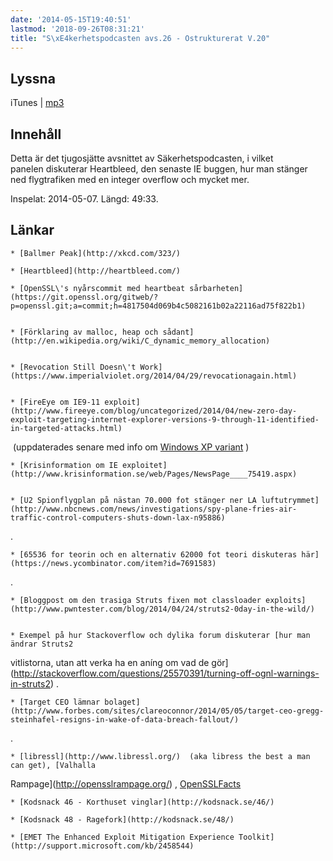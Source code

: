 ```yaml
---
date: '2014-05-15T19:40:51'
lastmod: '2018-09-26T08:31:21'
title: "S\xE4kerhetspodcasten avs.26 - Ostrukturerat V.20"
---
```

## Lyssna

iTunes \| [mp3](http://traffic.libsyn.com/sakerhetspodcasten/SakerhetspodcastenOstrukturerad20140507-mix2-3.mp3)


## Innehåll

Detta är det tjugosjätte avsnittet av Säkerhetspodcasten, i vilket panelen diskuterar
Heartbleed, den senaste IE buggen, hur man stänger ned flygtrafiken med en integer
overflow och mycket mer.

Inspelat: 2014-05-07. Längd: 49:33.

## Länkar


	* [Ballmer Peak](http://xkcd.com/323/) 

	* [Heartbleed](http://heartbleed.com/) 

	* [OpenSSL\'s nyårscommit med heartbeat sårbarheten](https://git.openssl.org/gitweb/?p=openssl.git;a=commit;h=4817504d069b4c5082161b02a22116ad75f822b1)


	* [Förklaring av malloc, heap och sådant](http://en.wikipedia.org/wiki/C_dynamic_memory_allocation)


	* [Revocation Still Doesn\'t Work](https://www.imperialviolet.org/2014/04/29/revocationagain.html)


	* [FireEye om IE9-11 exploit](http://www.fireeye.com/blog/uncategorized/2014/04/new-zero-day-exploit-targeting-internet-explorer-versions-9-through-11-identified-in-targeted-attacks.html)
 (uppdaterades senare med info om [Windows XP variant](http://www.fireeye.com/blog/technical/targeted-attack/2014/05/operation-clandestine-fox-now-attacking-windows-xp-using-recently-discovered-ie-vulnerability.html)
)

	* [Krisinformation om IE exploitet](http://www.krisinformation.se/web/Pages/NewsPage____75419.aspx)


	* [U2 Spionflygplan på nästan 70.000 fot stänger ner LA luftutrymmet](http://www.nbcnews.com/news/investigations/spy-plane-fries-air-traffic-control-computers-shuts-down-lax-n95886)
.

	* [65536 for teorin och en alternativ 62000 fot teori diskuteras här](https://news.ycombinator.com/item?id=7691583)
.

	* [Bloggpost om den trasiga Struts fixen mot classloader exploits](http://www.pwntester.com/blog/2014/04/24/struts2-0day-in-the-wild/)


	* Exempel på hur Stackoverflow och dylika forum diskuterar [hur man ändrar Struts2
vitlistorna, utan att verka ha en aníng om vad de gör](http://stackoverflow.com/questions/25570391/turning-off-ognl-warnings-in-struts2)
.

	* [Target CEO lämnar bolaget](http://www.forbes.com/sites/clareoconnor/2014/05/05/target-ceo-gregg-steinhafel-resigns-in-wake-of-data-breach-fallout/)
.

	* [libressl](http://www.libressl.org/)  (aka libress the best a man can get), [Valhalla
Rampage](http://opensslrampage.org/) , [OpenSSLFacts](https://twitter.com/OpenSSLFact) 

	* [Kodsnack 46 - Korthuset vinglar](http://kodsnack.se/46/) 

	* [Kodsnack 48 - Ragefork](http://kodsnack.se/48/) 

	* [EMET The Enhanced Exploit Mitigation Experience Toolkit](http://support.microsoft.com/kb/2458544)




 
